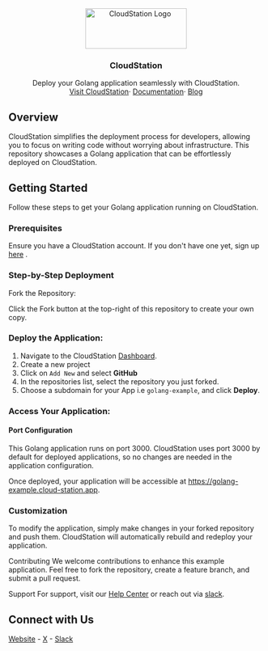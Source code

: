 <div align="center">
  <a href="https://cloud-station.io">
    <img src="https://www.cloud-station.io/logo-light.svg" alt="CloudStation Logo" width="200" height="80">
  </a>
  <h3 align="center">CloudStation</h3>
  <p align="center">
    Deploy your Golang application seamlessly with CloudStation.
    <br />
    <a href="https://cloud-station.io">Visit CloudStation</a>·
    <a href="https://documentation.cloud-station.io/s/ce6e8846-8aec-4337-a850-5188b6dc6d6e">Documentation</a>·
    <a href="https://blog.cloud-station.io">Blog</a>
  </p>
</div>

## Overview

CloudStation simplifies the deployment process for developers, allowing you to focus on writing code without worrying about infrastructure. This repository showcases a Golang application that can be effortlessly deployed on CloudStation.

## Getting Started
Follow these steps to get your Golang application running on CloudStation.

### Prerequisites
Ensure you have a CloudStation account. If you don't have one yet, sign up [here](https://www.cloud-station.io/signup) .


### Step-by-Step Deployment
Fork the Repository:

Click the Fork button at the top-right of this repository to create your own copy.

### Deploy the Application:

1. Navigate to the CloudStation [Dashboard](https://www.cloud-station.io/dashboard/project).
2. Create a new project
3. Click on `Add New` and select **GitHub**
2. In the repositories list, select the repository you just forked.
4. Choose a subdomain for your App i.e `golang-example`, and click **Deploy**.


### Access Your Application:

#### Port Configuration
This Golang application runs on port 3000. CloudStation uses port 3000 by default for deployed applications, so no changes are needed in the application configuration.

Once deployed, your application will be accessible at https://golang-example.cloud-station.app.

### Customization
To modify the application, simply make changes in your forked repository and push them. CloudStation will automatically rebuild and redeploy your application.

Contributing
We welcome contributions to enhance this example application. Feel free to fork the repository, create a feature branch, and submit a pull request.

Support
For support, visit our [Help Center](https://documentation.cloud-station.io/s/ce6e8846-8aec-4337-a850-5188b6dc6d6e) or reach out via [slack](https://join.slack.com/t/cloudstationio/shared_invite/zt-20kougo40-Kd1196QzZ7bwUA0oPfZORA).

## Connect with Us
[Website](https://www.cloud-station.io/)  - 
[X](https://twitter.com/CloudStation_io)  - 
[Slack](https://join.slack.com/t/cloudstationio/shared_invite/zt-20kougo40-Kd1196QzZ7bwUA0oPfZORA)


